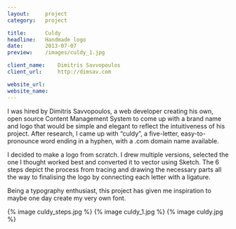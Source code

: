 ```yaml
---
layout:     project
category:   project

title:      Culdy
headline:   Handmade logo
date:       2013-07-07
preview:    /images/culdy_1.jpg

client_name:    Dimitris Savvopoulos
client_url:     http://dimsav.com

website_url:    
website_name:   
---
```

I was hired by Dimitris Savvopoulos, a web developer creating his own, open source Content Management System to come up with a brand name and logo that would be simple and elegant to reflect the intuitiveness of his project. After research, I came up with “culdy”, a five-letter, easy-to-pronounce word ending in a hyphen, with a .com domain name available.

I decided to make a logo from scratch. I drew multiple versions, selected the one I thought worked best and converted it to vector using Sketch. The 6 steps depict the process from tracing and drawing the necessary parts all the way to finalising the logo by connecting each letter with a ligature.

Being a typography enthusiast, this project has given me inspiration to maybe one day create my very own font.

{% image culdy_steps.jpg %}
{% image culdy_1.jpg %}
{% image culdy.jpg %}